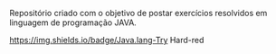 Repositório criado com o objetivo de postar exercícios resolvidos em linguagem de programação JAVA.

https://img.shields.io/badge/Java.lang-Try Hard-red
